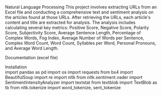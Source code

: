 Natural Language Processing
This project involves extracting URLs from an Excel file and conducting a comprehensive text and sentiment analysis on the articles found at those URLs. After retrieving the URLs, each article's content and title are extracted for analysis. The analysis includes calculating several key metrics: Positive Score, Negative Score, Polarity Score, Subjectivity Score, Average Sentence Length, Percentage of Complex Words, Fog Index, Average Number of Words per Sentence, Complex Word Count, Word Count, Syllables per Word, Personal Pronouns, and Average Word Length.

Documentation
(excel file)

Installation <br>
import pandas as pd
import os
import requests
from bs4 import BeautifulSoup
import re
import nltk from nltk.sentiment.vader
import SentimentIntensityAnalyzer
import textstat
from textblob import TextBlob as tb
from nltk.tokenize import word_tokenize, sent_tokenize


